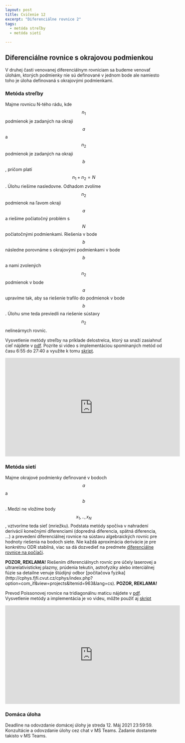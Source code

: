 ```yaml
---
layout: post
title: Cvičenie 12
excerpt: "Diferenciálne rovnice 2"
tags:
  - metóda streľby
  - metóda sietí

---
```


## Diferenciálne rovnice s okrajovou podmienkou

V druhej časti venovanej diferenciálnym rovniciam sa budeme venovať úlohám, ktorých podmienky nie sú definované v jednom bode ale namiesto toho je úloha definovaná s okrajovými podmienkami. 

### Metóda streľby

Majme rovnicu N-tého rádu, kde $$n_1$$ podmienok je zadaných na okraji $$a$$ a $$n_2$$ podmienok je zadaných na okraji $$b$$, pričom platí $$n_1+n_2=N$$. Úlohu riešime nasledovne. Odhadom zvolíme $$n_2$$ podmienok na ľavom okraji $$a$$ a riešime počiatočný problém s $$N$$ počiatočnými podmienkami. Riešenia v bode $$b$$ následne porovnáme s okrajovými podmienkami v bode $$b$$ a nami zvolených $$n_2$$ podmienok v bode $$a$$ upravíme tak, aby sa riešenie trafilo do podmienok v bode $$b$$. Úlohu sme teda previedli na riešenie sústavy $$n_2$$ nelineárnych rovníc. 

Vysvetlenie metódy streľby na príklade delostrelca, ktorý sa snaží zasiahnuť cieľ nájdete v [pdf](http://babjarob.github.io/cv12/priklad_metoda_strelby.pdf). Pozrite si video s implementáciou spomínaných metód od času 6:55 do 27:40 a využite k tomu [skript](http://babjarob.github.io/cv12/shooting_author.m). 

<div class="embed-responsive embed-responsive-16by9">
<iframe width="560" height="315" src="https://www.youtube.com/embed/nnO_XbLpnQY" title="YouTube video player" frameborder="0" allow="accelerometer; autoplay; clipboard-write; encrypted-media; gyroscope; picture-in-picture" allowfullscreen></iframe>
</div>


### Metóda sietí

Majme okrajové podmienky definované v bodoch $$a$$ a $$b$$. Medzi ne vložíme body $$x_1,..,x_N$$, vztvoríme teda sieť (mriežku). Podstata metódy spočíva v nahradení derivácií konečnými diferenciami (dopredná diferencia, spätná diferencia, ...) a prevedení diferenciálnej rovnice na sústavu algebraických rovníc pre hodnoty riešenia na bodoch siete. Nie každá aproximácia derivácie je pre konkrétnu ODR stabilná, viac sa dá dozvedieť na predmete [diferenciálne rovnice na počíači](http://cphys.fjfi.cvut.cz/cphys/index.php?option=com_if&view=subject&id=9&Itemid=523&lang=cs). 

<p class="message">
  <strong>POZOR, REKLAMA!</strong> Riešením diferenciálnych rovníc pre účely laserovej a ultrarelativistickej plazmy, prúdenia tekutín, astrofyziky alebo interciálnej fúzie sa detailne venuje štúdijný odbor [počítačova fyzika](http://cphys.fjfi.cvut.cz/cphys/index.php?option=com_if&view=projects&Itemid=963&lang=cs). <strong>POZOR, REKLAMA!</strong>
</p>

 
Prevod Poissonovej rovnice na tridiagonálnu maticu nájdete v [pdf](http://babjarob.github.io/cv11/priklad_ode_soustava.pdf). Vysvetlenie metódy a implementácia je vo videu, môžte použiť aj [skript](http://babjarob.github.io/cv12/Poisson_author.m) 

<div class="embed-responsive embed-responsive-16by9">
<iframe width="560" height="315" src="https://www.youtube.com/embed/7GOGJMLj7PU" title="YouTube video player" frameborder="0" allow="accelerometer; autoplay; clipboard-write; encrypted-media; gyroscope; picture-in-picture" allowfullscreen></iframe>
</div>


### Domáca úloha

Deadline na odovzdanie domácej úlohy je streda 12. Máj 2021 23:59:59. Konzultácie a odovzdanie úlohy cez chat v MS Teams. Zadanie dostanete takisto v MS Teams. 
